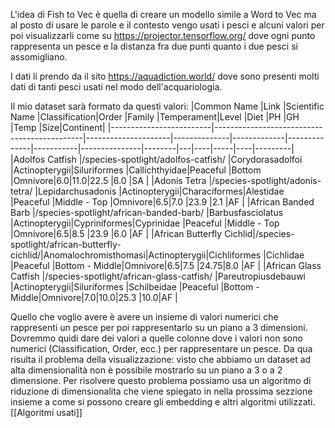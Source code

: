 L'idea di Fish to Vec è quella di creare un modello simile a Word to Vec ma al posto di usare le parole e il contesto vengo usati i pesci e alcuni valori per poi visualizzarli come su https://projector.tensorflow.org/ dove ogni punto rappresenta un pesce e la distanza fra due punti quanto i due pesci si assomigliano.

I dati li prendo da il sito https://aquadiction.world/ dove sono presenti molti dati di tanti pesci usati nel modo dell'acquariologia.

Il mio dataset sarà formato da questi valori:
|Common Name              |Link                                         |Scientific Name      |Classification|Order        |Family        |Temperament|Level          |Diet    |PH |GH  |Temp |Size|Continent|
|-------------------------|---------------------------------------------|---------------------|--------------|-------------|--------------|-----------|---------------|--------|---|----|-----|----|---------|
|Adolfos Catfish          |/species-spotlight/adolfos-catfish/          |Corydorasadolfoi     |Actinopterygii|Siluriformes |Callichthyidae|Peaceful   |Bottom         |Omnivore|6.0|11.0|22.5 |6.0 |SA       |
|Adonis Tetra             |/species-spotlight/adonis-tetra/             |Lepidarchusadonis    |Actinopterygii|Characiformes|Alestidae     |Peaceful   |Middle - Top   |Omnivore|6.5|7.0 |23.9 |2.1 |AF       |
|African Banded Barb      |/species-spotlight/african-banded-barb/      |Barbusfasciolatus    |Actinopterygii|Cypriniformes|Cyprinidae    |Peaceful   |Middle - Top   |Omnivore|6.5|8.5 |23.9 |6.0 |AF       |
|African Butterfly Cichlid|/species-spotlight/african-butterfly-cichlid/|Anomalochromisthomasi|Actinopterygii|Cichliformes |Cichlidae     |Peaceful   |Bottom - Middle|Omnivore|6.5|7.5 |24.75|8.0 |AF       |
|African Glass Catfish    |/species-spotlight/african-glass-catfish/    |Pareutropiusdebauwi  |Actinopterygii|Siluriformes |Schilbeidae   |Peaceful   |Bottom - Middle|Omnivore|7.0|10.0|25.3 |10.0|AF       |

Quello che voglio avere è avere un insieme di valori numerici che rappresenti un pesce per poi rappresentarlo su un piano a 3 dimensioni. Dovremmo quidi dare dei valori a quelle colonne dove i valori non sono numerici (Classification, Order, ecc.) per rappresentare un pesce. Da qua risulta il problema della visualizzazione: visto che abbiamo un dataset ad alta dimensionalità non è possibile mostrarlo su un piano a 3 o a 2 dimensione. Per risolvere questo problema possiamo usa un algoritmo di riduzione di dimensionalita che viene spiegato in nella prossima sezzione insieme a come si possono creare gli embedding e altri algoritmi utilizzati. [[Algoritmi usati]]